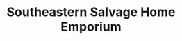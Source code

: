 ---
title: "Southeastern Salvage Home Emporium"
url: /irondale/southeastern-salvage-home-emporium/
shop: Gebrauchtwaren
---